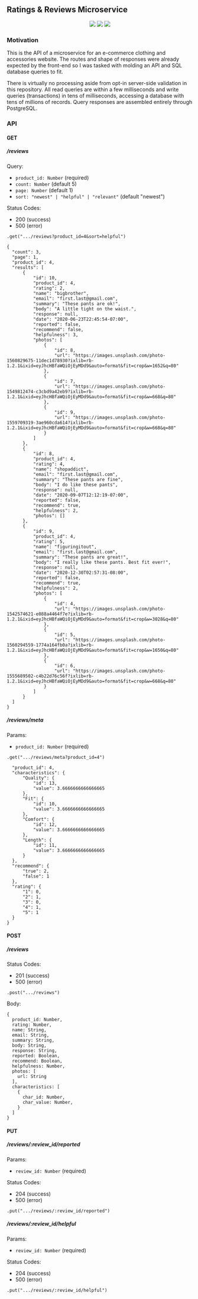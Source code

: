## Ratings & Reviews Microservice

<div align="center" width="100%">
  <img src="https://img.shields.io/badge/express.js-%23404d59.svg?style=for-the-badge&logo=express&logoColor=%2361DAFB" />
  <img src="https://img.shields.io/badge/postgres-%23316192.svg?style=for-the-badge&logo=postgresql&logoColor=white" />
  <img src="https://camo.githubusercontent.com/6cf9abe9d706421df40ff4feff208a5728df2b77f9eb21f24d09df00a0d69203/68747470733a2f2f696d672e736869656c64732e696f2f62616467652f547970655363726970742d3030374143433f7374796c653d666f722d7468652d6261646765266c6f676f3d74797065736372697074266c6f676f436f6c6f723d7768697465">
</div>

### Motivation

This is the API of a microservice for an e-commerce clothing and accessories website.  The routes and shape of responses were already expected by the front-end so I was tasked with molding an API and SQL database queries to fit.

There is virtually no processing aside from opt-in server-side validation in this repository.  All read queries are within a few milliseconds and write queries (transactions) in tens of milliseconds, accessing a database with tens of millions of records.  Query responses are assembled entirely through PostgreSQL.

### API

#### GET

##### /reviews

Query:
- `product_id: Number` (required)
- `count: Number` (default 5)
- `page: Number` (default 1)
- `sort: "newest" | "helpful" | "relevant"` (default "newest")

Status Codes:
- 200 (success)
- 500 (error)

`.get(".../reviews?product_id=4&sort=helpful")`

```
{
  "count": 3,
  "page": 1,
  "product_id": 4,
  "results": [
      {
          "id": 10,
          "product_id": 4,
          "rating": 2,
          "name": "bigbrother",
          "email": "first.last@gmail.com",
          "summary": "These pants are ok!",
          "body": "A little tight on the waist.",
          "response": null,
          "date": "2020-06-23T22:45:54-07:00",
          "reported": false,
          "recommend": false,
          "helpfulness": 3,
          "photos": [
              {
                  "id": 8,
                  "url": "https://images.unsplash.com/photo-1560829675-11dec1d78930?ixlib=rb-1.2.1&ixid=eyJhcHBfaWQiOjEyMDd9&auto=format&fit=crop&w=1652&q=80"
              },
              {
                  "id": 7,
                  "url": "https://images.unsplash.com/photo-1549812474-c3cbd9a42eb9?ixlib=rb-1.2.1&ixid=eyJhcHBfaWQiOjEyMDd9&auto=format&fit=crop&w=668&q=80"
              },
              {
                  "id": 9,
                  "url": "https://images.unsplash.com/photo-1559709319-3ae960cda614?ixlib=rb-1.2.1&ixid=eyJhcHBfaWQiOjEyMDd9&auto=format&fit=crop&w=668&q=80"
              }
          ]
      },
      {
          "id": 8,
          "product_id": 4,
          "rating": 4,
          "name": "shopaddict",
          "email": "first.last@gmail.com",
          "summary": "These pants are fine",
          "body": "I do like these pants",
          "response": null,
          "date": "2020-09-07T12:12:19-07:00",
          "reported": false,
          "recommend": true,
          "helpfulness": 2,
          "photos": []
      },
      {
          "id": 9,
          "product_id": 4,
          "rating": 5,
          "name": "figuringitout",
          "email": "first.last@gmail.com",
          "summary": "These pants are great!",
          "body": "I really like these pants. Best fit ever!",
          "response": null,
          "date": "2020-12-30T02:57:31-08:00",
          "reported": false,
          "recommend": true,
          "helpfulness": 2,
          "photos": [
              {
                  "id": 4,
                  "url": "https://images.unsplash.com/photo-1542574621-e088a4464f7e?ixlib=rb-1.2.1&ixid=eyJhcHBfaWQiOjEyMDd9&auto=format&fit=crop&w=3028&q=80"
              },
              {
                  "id": 5,
                  "url": "https://images.unsplash.com/photo-1560294559-1774a164fb0a?ixlib=rb-1.2.1&ixid=eyJhcHBfaWQiOjEyMDd9&auto=format&fit=crop&w=1650&q=80"
              },
              {
                  "id": 6,
                  "url": "https://images.unsplash.com/photo-1555689502-c4b22d76c56f?ixlib=rb-1.2.1&ixid=eyJhcHBfaWQiOjEyMDd9&auto=format&fit=crop&w=668&q=80"
              }
          ]
      }
  ]
}
```

##### /reviews/meta

Params:
- `product_id: Number` (required)

`.get(".../reviews/meta?product_id=4")`

```{
  "product_id": 4,
  "characteristics": {
      "Quality": {
          "id": 13,
          "value": 3.6666666666666665
      },
      "Fit": {
          "id": 10,
          "value": 3.6666666666666665
      },
      "Comfort": {
          "id": 12,
          "value": 3.6666666666666665
      },
      "Length": {
          "id": 11,
          "value": 3.6666666666666665
      }
  },
  "recommend": {
      "true": 2,
      "false": 1
  },
  "rating": {
      "1": 0,
      "2": 1,
      "3": 0,
      "4": 1,
      "5": 1
  }
}
```

#### POST

##### /reviews

Status Codes:
- 201 (success)
- 500 (error)

`.post(".../reviews")`

Body:

```
{
  product_id: Number,
  rating: Number,
  name: String,
  email: String,
  summary: String,
  body: String,
  response: String,
  reported: Boolean,
  recommend: Boolean,
  helpfulness: Number,
  photos: [
    url: String
  ],
  characteristics: [
    {
      char_id: Number,
      char_value: Number,
    }
  ]
}
```

#### PUT

##### /reviews/:review_id/reported

Params:
- `review_id: Number` (required)

Status Codes:
- 204 (success)
- 500 (error)

`.put(".../reviews/:review_id/reported")`

##### /reviews/:review_id/helpful

Params:
- `review_id: Number` (required)

Status Codes:
- 204 (success)
- 500 (error)

`.put(".../reviews/:review_id/helpful")`

